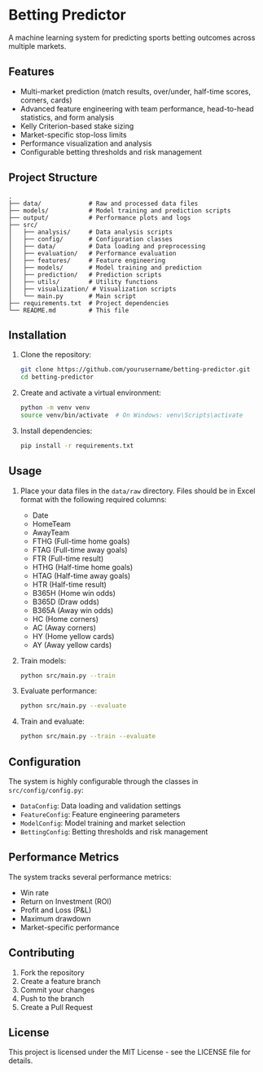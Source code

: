 # Betting Predictor

A machine learning system for predicting sports betting outcomes across multiple markets.

## Features

- Multi-market prediction (match results, over/under, half-time scores, corners, cards)
- Advanced feature engineering with team performance, head-to-head statistics, and form analysis
- Kelly Criterion-based stake sizing
- Market-specific stop-loss limits
- Performance visualization and analysis
- Configurable betting thresholds and risk management

## Project Structure

```
.
├── data/             # Raw and processed data files
├── models/           # Model training and prediction scripts
├── output/           # Performance plots and logs
├── src/
│   ├── analysis/     # Data analysis scripts
│   ├── config/       # Configuration classes
│   ├── data/         # Data loading and preprocessing
│   ├── evaluation/   # Performance evaluation
│   ├── features/     # Feature engineering
│   ├── models/       # Model training and prediction
│   ├── prediction/   # Prediction scripts
│   ├── utils/        # Utility functions
│   ├── visualization/ # Visualization scripts
│   └── main.py       # Main script
├── requirements.txt  # Project dependencies
└── README.md         # This file
```

## Installation

1. Clone the repository:
   ```bash
   git clone https://github.com/yourusername/betting-predictor.git
   cd betting-predictor
   ```

2. Create and activate a virtual environment:
   ```bash
   python -m venv venv
   source venv/bin/activate  # On Windows: venv\Scripts\activate
   ```

3. Install dependencies:
   ```bash
   pip install -r requirements.txt
   ```

## Usage

1. Place your data files in the `data/raw` directory. Files should be in Excel format with the following required columns:
   - Date
   - HomeTeam
   - AwayTeam
   - FTHG (Full-time home goals)
   - FTAG (Full-time away goals)
   - FTR (Full-time result)
   - HTHG (Half-time home goals)
   - HTAG (Half-time away goals)
   - HTR (Half-time result)
   - B365H (Home win odds)
   - B365D (Draw odds)
   - B365A (Away win odds)
   - HC (Home corners)
   - AC (Away corners)
   - HY (Home yellow cards)
   - AY (Away yellow cards)

2. Train models:
   ```bash
   python src/main.py --train
   ```

3. Evaluate performance:
   ```bash
   python src/main.py --evaluate
   ```

4. Train and evaluate:
   ```bash
   python src/main.py --train --evaluate
   ```

## Configuration

The system is highly configurable through the classes in `src/config/config.py`:

- `DataConfig`: Data loading and validation settings
- `FeatureConfig`: Feature engineering parameters
- `ModelConfig`: Model training and market selection
- `BettingConfig`: Betting thresholds and risk management

## Performance Metrics

The system tracks several performance metrics:
- Win rate
- Return on Investment (ROI)
- Profit and Loss (P&L)
- Maximum drawdown
- Market-specific performance

## Contributing

1. Fork the repository
2. Create a feature branch
3. Commit your changes
4. Push to the branch
5. Create a Pull Request

## License

This project is licensed under the MIT License - see the LICENSE file for details. 